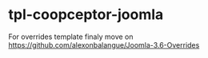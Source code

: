 # tpl-coopceptor-joomla


For overrides template finaly move on https://github.com/alexonbalangue/Joomla-3.6-Overrides
